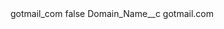 <?xml version="1.0" encoding="UTF-8"?>
<CustomMetadata xmlns="http://soap.sforce.com/2006/04/metadata" xmlns:xsi="http://www.w3.org/2001/XMLSchema-instance" xmlns:xsd="http://www.w3.org/2001/XMLSchema">
    <label>gotmail_com</label>
    <protected>false</protected>
    <values>
        <field>Domain_Name__c</field>
        <value xsi:type="xsd:string">gotmail.com</value>
    </values>
</CustomMetadata>
